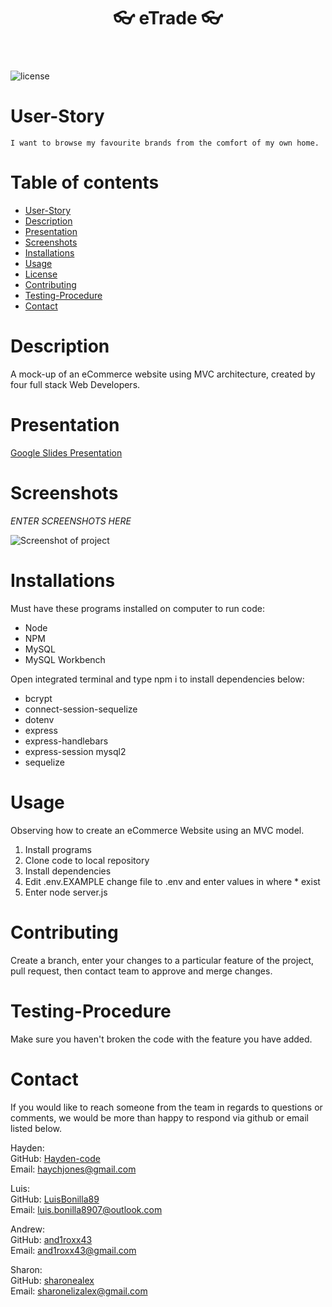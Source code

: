  <header align="center"> 
  <h1> 👓 eTrade 👓 </h1> 
  </header>

![license](https://img.shields.io/badge/License-MIT%202.0-blue.svg)

# User-Story

    I want to browse my favourite brands from the comfort of my own home.

# Table of contents

- [User-Story](#user-Story)
- [Description](#Description)
- [Presentation](Presentation)
- [Screenshots](#Screenshots)
- [Installations](#installations)
- [Usage](#usage)
- [License](#license)
- [Contributing](#Contributing)
- [Testing-Procedure](#Testing-Procedure)
- [Contact](#contact)

# Description

A mock-up of an eCommerce website using MVC architecture, created by four full stack Web Developers.

# Presentation

[Google Slides Presentation](https://docs.google.com/presentation/d/1dQHRRxdqLr-S4q3_tMY8gSz93ZV0vmOkr2LO-X0iJOE/edit?usp=sharing)

# Screenshots

_ENTER SCREENSHOTS HERE_

![Screenshot of project](./public/Screenshot.jpeg)

# Installations

Must have these programs installed on computer to run code:

- Node
- NPM
- MySQL
- MySQL Workbench

Open integrated terminal and type npm i to install dependencies below:

- bcrypt
- connect-session-sequelize
- dotenv
- express
- express-handlebars
- express-session mysql2
- sequelize

# Usage

Observing how to create an eCommerce Website using an MVC model.

1. Install programs
2. Clone code to local repository
3. Install dependencies
4. Edit .env.EXAMPLE change file to .env and enter values in where \* exist
5. Enter node server.js

# Contributing

Create a branch, enter your changes to a particular feature of the project, pull request, then contact team to approve and merge changes.

# Testing-Procedure

Make sure you haven't broken the code with the feature you have added.

# Contact

If you would like to reach someone from the team in regards to questions or comments, we would be more than happy to respond via github or email listed below.

Hayden: <br>
GitHub: [Hayden-code](https://github.com/Hayden-code) <br>
Email: [haychjones@gmail.com](haychjones@gmail.com)

Luis: <br>
GitHub: [LuisBonilla89](https://github.com/LuisBonilla89) <br>
Email: [luis.bonilla8907@outlook.com](luis.bonilla8907@outlook.com)

Andrew: <br>
GitHub: [and1roxx43](https://github.com/and1roxx43) <br>
Email: [and1roxx43@gmail.com](and1roxx43@gmail.com)

Sharon: <br>
GitHub: [sharonealex](https://github.com/sharonealex) <br>
Email: [sharonelizalex@gmail.com](sharonelizalex@gmail.com)
